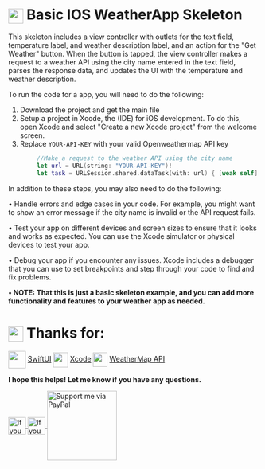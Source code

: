 # <img width="30" align="center" src="https://cdn-icons-png.flaticon.com/512/3845/3845731.png"> Basic IOS WeatherApp Skeleton

This skeleton includes a view controller with outlets for the text field, temperature label, and weather description label, and an action for the "Get Weather" button. 
When the button is tapped, the view controller makes a request to a weather API using the city name entered in the text field, parses the response data, and updates the UI with the temperature and weather description.

To run the code for a app, you will need to do the following:

1. Download the project and get the main file
2. Setup a project in Xcode, the (IDE) for iOS development. To do this, open Xcode and select "Create a new Xcode project" from the welcome screen.
3. Replace `YOUR-API-KEY` with your valid Openweathermap API key

```swift
        //Make a request to the weather API using the city name
        let url = URL(string: "YOUR-API-KEY")!
        let task = URLSession.shared.dataTask(with: url) { [weak self] data, response, error in
```

In addition to these steps, you may also need to do the following:

• Handle errors and edge cases in your code. For example, you might want to show an error message if the city name is invalid or the API request fails.

• Test your app on different devices and screen sizes to ensure that it looks and works as expected. You can use the Xcode simulator or physical devices to test your app.

• Debug your app if you encounter any issues. Xcode includes a debugger that you can use to set breakpoints and step through your code to find and fix problems.

**• NOTE: That this is just a basic skeleton example, and you can add more functionality and features to your weather app as needed.**

# <img width="30" align="center" src="https://cdn2.iconfinder.com/data/icons/love-love-love/94/two_hearts-512.png"> Thanks for: 

<img width="35" align="center" src="https://img.icons8.com/fluency/240/swiftui.png"> [SwiftUI](https://developer.apple.com/xcode/swiftui/)
<img width="30" align="center" src="https://developer.apple.com/design/human-interface-guidelines/foundations/app-icons/images/app-icon-realistic-materials_2x.png"> [Xcode](https://developer.apple.com/xcode/)
<img width="29" align="center" src="https://cdn-icons-png.flaticon.com/512/8605/8605634.png"> [WeatherMap API](https://openweathermap.org/)

**I hope this helps! Let me know if you have any questions.**

<a href="https://twitter.com/sirkalach" target="_blank">
<img width="35" align="center" src="https://edent.github.io/SuperTinyIcons/images/png/twitter.png" alt="If you have any quest"/>
</a>
<a href="https://instagram.com/sirkiraz" target="_blank">
<img width="35" align="center" src="https://static-00.iconduck.com/assets.00/instagram-icon-512x512-ggh8x3cn.png" alt="If you have any quest"/>
</a>
<a href="https://www.paypal.com/donate/?hosted_button_id=69PHPVYPNWEUE" target="_blank">
<img width="140" align="center"src="https://janbeta.net/wp-content/uploads/2020/06/Paypal-Donate.png" alt="Support me via PayPal"/>
</a>
